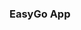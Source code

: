 ### EasyGo App

<!-- 
Include why Cycling mode is used??
Because, in most of the cases, path for wheelchairs are same as path for cycling....

### For Shortest Distance Calculation
Matrix of distances using harversine formula


// setup the viewport
map.jumpTo({ 'center': coordinates[0], 'zoom': 14 });
map.setPitch(30);
 -->
